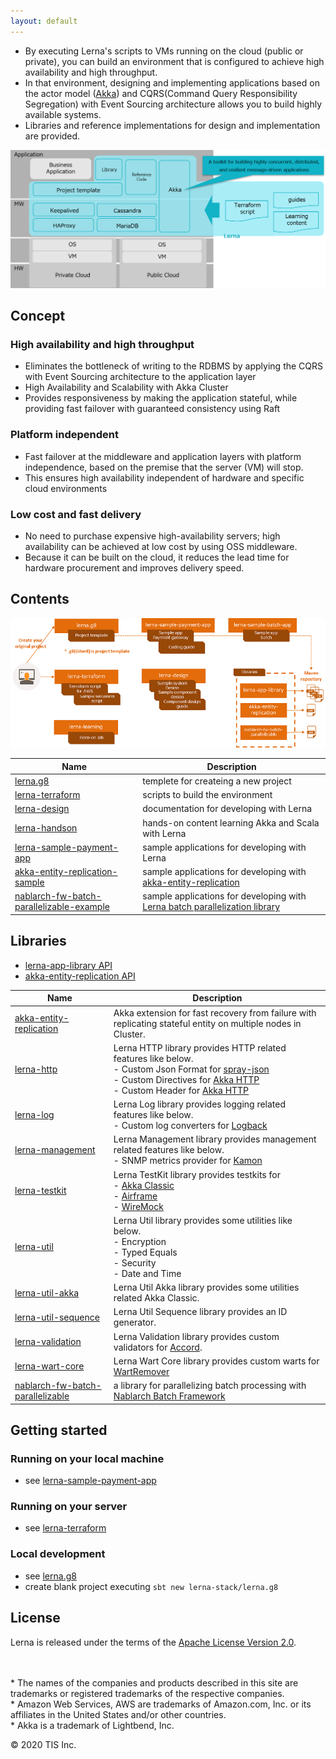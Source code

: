 ```yaml
---
layout: default
---
```


- By executing Lerna's scripts to VMs running on the cloud (public or private), you can build an environment that is configured to achieve high availability and high throughput.
- In that environment, designing and implementing applications based on the actor model ([Akka](https://akka.io/)) and CQRS(Command Query Responsibility Segregation) with Event Sourcing architecture allows you to build highly available systems.
- Libraries and reference implementations for design and implementation are provided.


![](img/lerna_overview.png)


## Concept

### High availability and high throughput

- Eliminates the bottleneck of writing to the RDBMS by applying the CQRS with Event Sourcing architecture to the application layer
- High Availability and Scalability with Akka Cluster
- Provides responsiveness by making the application stateful, while providing fast failover with guaranteed consistency using Raft

### Platform independent

- Fast failover at the middleware and application layers with platform independence, based on the premise that the server (VM) will stop.
- This ensures high availability independent of hardware and specific cloud environments


### Low cost and fast delivery

- No need to purchase expensive high-availability servers; high availability can be achieved at low cost by using OSS middleware.
- Because it can be built on the cloud, it reduces the lead time for hardware procurement and improves delivery speed.


## Contents
![](img/lerna_content_map.png)

| Name  | Description |
| ----------- | ---- |
| [lerna.g8](https://github.com/lerna-stack/lerna.g8) | templete for createing a new project |
| [lerna-terraform](https://github.com/lerna-stack/lerna-terraform) | scripts to build the environment |
| [lerna-design](https://github.com/lerna-stack/lerna-design) | documentation for developing with Lerna |
| [lerna-handson](https://github.com/lerna-stack/lerna-handson) | hands-on content learning Akka and Scala with Lerna |
| [lerna-sample-payment-app](https://github.com/lerna-stack/lerna-sample-payment-app)  | sample applications for developing with Lerna |
| [akka-entity-replication-sample](https://github.com/lerna-stack/akka-entity-replication-sample)  | sample applications for developing with [akka-entity-replication](https://github.com/lerna-stack/akka-entity-replication) |
| [nablarch-fw-batch-parallelizable-example](https://github.com/lerna-stack/nablarch-fw-batch-parallelizable-example) | sample applications for developing with [Lerna batch parallelization library](https://github.com/lerna-stack/nablarch-fw-batch-parallelizable) |

## Libraries
- [lerna-app-library API](https://lerna-stack.github.io/scaladoc/index.html)
- [akka-entity-replication API](https://lerna-stack.github.io/akka-entity-replication/latest/api/)

| Name  | Description |
| ----------- | ---- |
| [akka-entity-replication](https://github.com/lerna-stack/akka-entity-replication) | Akka extension for fast recovery from failure with replicating stateful entity on multiple nodes in Cluster. |
| [lerna-http](https://github.com/lerna-stack/lerna-app-library/blob/main/doc/lerna-http.md) | Lerna HTTP library provides HTTP related features like below.<br> - Custom Json Format for [spray-json](https://github.com/spray/spray-json) <br> - Custom Directives for [Akka HTTP](https://doc.akka.io/docs/akka-http/current/index.html) <br> - Custom Header for [Akka HTTP](https://doc.akka.io/docs/akka-http/current/index.html) |
| [lerna-log](https://github.com/lerna-stack/lerna-app-library/blob/main/doc/lerna-log.md) | Lerna Log library provides logging related features like below. <br> - Custom log converters for [Logback](http://logback.qos.ch/) |
| [lerna-management](https://github.com/lerna-stack/lerna-app-library/blob/main/doc/lerna-management.md) | Lerna Management library provides management related features like below. <br> - SNMP metrics provider for [Kamon](https://kamon.io/) |
| [lerna-testkit](https://github.com/lerna-stack/lerna-app-library/blob/main/doc/lerna-testkit.md) | Lerna TestKit library provides testkits for <br> - [Akka Classic](https://doc.akka.io/docs/akka/current/index-classic.html) <br> - [Airframe](https://wvlet.org/airframe/) <br> - [WireMock](http://wiremock.org/) |
| [lerna-util](https://github.com/lerna-stack/lerna-app-library/blob/main/doc/lerna-util.md) | Lerna Util library provides some utilities like below. <br> - Encryption <br> - Typed Equals <br> - Security <br> - Date and Time |
| [lerna-util-akka](https://github.com/lerna-stack/lerna-app-library/blob/main/doc/lerna-util-akka.md) | Lerna Util Akka library provides some utilities related Akka Classic. |
| [lerna-util-sequence](https://github.com/lerna-stack/lerna-app-library/blob/main/doc/lerna-util-sequence.md) | Lerna Util Sequence library provides an ID generator. | 
| [lerna-validation](https://github.com/lerna-stack/lerna-app-library/blob/main/doc/lerna-validation.md) | Lerna Validation library provides custom validators for [Accord](http://wix.github.io/accord/). |
| [lerna-wart-core](https://github.com/lerna-stack/lerna-app-library/blob/main/doc/lerna-wart-core.md) | Lerna Wart Core library provides custom warts for [WartRemover](https://www.wartremover.org/) |
| [nablarch-fw-batch-parallelizable](https://github.com/lerna-stack/nablarch-fw-batch-parallelizable) | a library for parallelizing batch processing with [Nablarch Batch Framework](https://nablarch.github.io/docs/LATEST/doc/application_framework/application_framework/batch/index.html) |

## Getting started

### Running on your local machine
- see [lerna-sample-payment-app](https://github.com/lerna-stack/lerna-sample-payment-app)

### Running on your server
- see [lerna-terraform](https://github.com/lerna-stack/lerna-terraform)

### Local development
- see [lerna.g8](https://github.com/lerna-stack/lerna.g8)
- create blank project executing `sbt new lerna-stack/lerna.g8`

## License
Lerna is released under the terms of the [Apache License Version 2.0](./LICENSE).

<!-- Escape to set blank lines and use "*" -->
\
\
\* The names of the companies and products described in this site are trademarks or registered trademarks of the respective companies.  
\* Amazon Web Services, AWS are trademarks of Amazon.com, Inc. or its affiliates in the United States and/or other countries.  
\* Akka is a trademark of Lightbend, Inc.


© 2020 TIS Inc.


<div>
<!-- Global site tag (gtag.js) - Google Analytics -->
<script async src="https://www.googletagmanager.com/gtag/js?id=UA-179004683-1"></script>
<script>
  window.dataLayer = window.dataLayer || [];
  function gtag(){dataLayer.push(arguments);}
  gtag('js', new Date());

  gtag('config', 'UA-179004683-1');
</script>
</div>